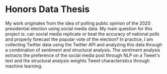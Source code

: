 # Honors Data Thesis
My work originates from the idea of polling public opinion of the 2020 presidential election using social media data. My main question for this project is: can social media replicate or beat the accuracy of national polls and properly forecast the popular vote of the election? In practice, I am collecting Twitter data using the Twitter API and analyzing this data through a combination of sentiment and structural analysis. The sentiment analysis extracts the preference of the social media post through NLP on a Tweet's text and the structural analysis weights Tweet characteristics through machine learning.
